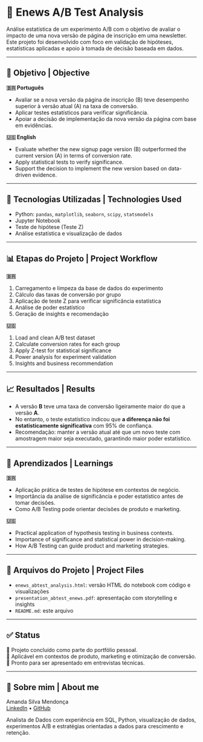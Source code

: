 # 🧪 Enews A/B Test Analysis

Análise estatística de um experimento A/B com o objetivo de avaliar o impacto de uma nova versão de página de inscrição em uma newsletter. Este projeto foi desenvolvido com foco em validação de hipóteses, estatísticas aplicadas e apoio à tomada de decisão baseada em dados.

---

## 📌 Objetivo | Objective

**🇧🇷 Português**
- Avaliar se a nova versão da página de inscrição (B) teve desempenho superior à versão atual (A) na taxa de conversão.
- Aplicar testes estatísticos para verificar significância.
- Apoiar a decisão de implementação da nova versão da página com base em evidências.

**🇺🇸 English**
- Evaluate whether the new signup page version (B) outperformed the current version (A) in terms of conversion rate.
- Apply statistical tests to verify significance.
- Support the decision to implement the new version based on data-driven evidence.

---

## 🧰 Tecnologias Utilizadas | Technologies Used

- Python: `pandas`, `matplotlib`, `seaborn`, `scipy`, `statsmodels`
- Jupyter Notebook
- Teste de hipótese (Teste Z)
- Análise estatística e visualização de dados

---

## 📊 Etapas do Projeto | Project Workflow

**🇧🇷**
1. Carregamento e limpeza da base de dados do experimento
2. Cálculo das taxas de conversão por grupo
3. Aplicação de teste Z para verificar significância estatística
4. Análise de poder estatístico
5. Geração de insights e recomendação

**🇺🇸**
1. Load and clean A/B test dataset
2. Calculate conversion rates for each group
3. Apply Z-test for statistical significance
4. Power analysis for experiment validation
5. Insights and business recommendation

---

## 📈 Resultados | Results

- A versão **B** teve uma taxa de conversão ligeiramente maior do que a versão **A**.
- No entanto, o teste estatístico indicou que **a diferença não foi estatisticamente significativa** com 95% de confiança.
- Recomendação: manter a versão atual até que um novo teste com amostragem maior seja executado, garantindo maior poder estatístico.

---

## 🧠 Aprendizados | Learnings

**🇧🇷**
- Aplicação prática de testes de hipótese em contextos de negócio.
- Importância da análise de significância e poder estatístico antes de tomar decisões.
- Como A/B Testing pode orientar decisões de produto e marketing.

**🇺🇸**
- Practical application of hypothesis testing in business contexts.
- Importance of significance and statistical power in decision-making.
- How A/B Testing can guide product and marketing strategies.

---

## 📁 Arquivos do Projeto | Project Files

- `enews_abtest_analysis.html`: versão HTML do notebook com código e visualizações
- `presentation_abtest_enews.pdf`: apresentação com storytelling e insights
- `README.md`: este arquivo

---

## ✅ Status

📌 Projeto concluído como parte do portfólio pessoal.  
📌 Aplicável em contextos de produto, marketing e otimização de conversão.  
📌 Pronto para ser apresentado em entrevistas técnicas.

---

## 💼 Sobre mim | About me

Amanda Silva Mendonça  
[LinkedIn](https://www.linkedin.com/in/mendonca-amanda) • [GitHub](https://github.com/mendonca-amanda)

Analista de Dados com experiência em SQL, Python, visualização de dados, experimentos A/B e estratégias orientadas a dados para crescimento e retenção.


